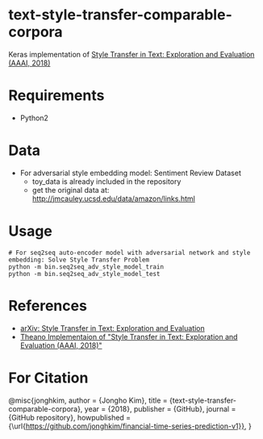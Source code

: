 # text-style-transfer-comparable-corpora

Keras implementation of [Style Transfer in Text: Exploration and Evaluation (AAAI, 2018)](https://aaai.org/ocs/index.php/AAAI/AAAI18/paper/view/17015)

# Requirements
- Python2

# Data
- For adversarial style embedding model: Sentiment Review Dataset
    - toy_data is already included in the repository
    - get the original data at: http://jmcauley.ucsd.edu/data/amazon/links.html

# Usage
~~~
# For seq2seq auto-encoder model with adversarial network and style embedding: Solve Style Transfer Problem
python -m bin.seq2seq_adv_style_model_train
python -m bin.seq2seq_adv_style_model_test
~~~

# References
- [arXiv: Style Transfer in Text: Exploration and Evaluation](https://arxiv.org/abs/1711.06861)
- [Theano Implementaion of "Style Transfer in Text: Exploration and Evaluation (AAAI, 2018)"](https://github.com/jonghkim/text-style-transfer-comparable-corpora)

# For Citation

@misc{jonghkim,
  author = {Jongho Kim},
  title = {text-style-transfer-comparable-corpora},
  year = {2018},
  publisher = {GitHub},
  journal = {GitHub repository},
  howpublished = {\url{https://github.com/jonghkim/financial-time-series-prediction-v1}},
}